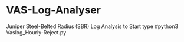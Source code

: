 # VAS-Log-Analyser
Juniper Steel-Belted Radius (SBR)  Log Analysis
to Start type 
#python3 Vaslog_Hourly-Reject.py

